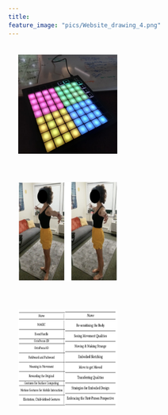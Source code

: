 ```yaml
---
title:  
feature_image: "pics/Website_drawing_4.png"
---
```


<p>
<a href="creation/2022/08/29/proj-grid/"><img src="pics/Grid_first_insta.jpg" alt="active_photo" style="width:200px;height:200px;margin:20px 20px"></a>

<a href="research/2022/05/03/dance-style-transitions/"><img src="pics/P3_alignment.png" alt="active_photo" style="width:200px;height:200px;margin:20px 20px"></a>

<a href="research/2021/04/16/reconciling/"><img src="pics/reconcile.png" alt="active_photo" style="width:200px;height:200px;margin:20px 20px"></a>

  </p>
